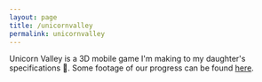 ```yaml
---
layout: page
title: /unicornvalley
permalink: unicornvalley
---
```


Unicorn Valley is a 3D mobile game I'm making to my daughter's specifications 😬. Some footage of our progress can be found [here](https://youtu.be/KydXLowJNQs).
